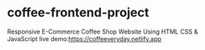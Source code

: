 # coffee-frontend-project
Responsive E-Commerce Coffee Shop Website Using HTML CSS &amp; JavaScript 
live demo:https://coffeeveryday.netlify.app


